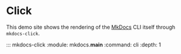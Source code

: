 # Click

This demo site shows the rendering of the [MkDocs](https://www.mkdocs.org/) CLI itself through `mkdocs-click`.

::: mkdocs-click
    :module: mkdocs.__main__
    :command: cli
    :depth: 1
